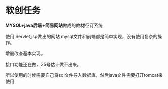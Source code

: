 # 软创任务


**MYSQL+java后端+简易网站**做成的教材征订系统

使用 Servlet,jsp做出的网站
mysql文件和前端都是简单实现，没有使用复杂的操作。

增删改查基本实现。

接口功能还在做，25号估计做不出来。

所以使用的时候需要自己将sql文件导入数据库，然后java文件需要打开tomcat来使用
